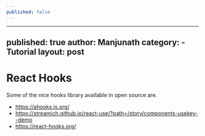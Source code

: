 ```yaml
---
published: false
---
```

---
published: true
author: Manjunath
category:
	- Tutorial
layout: post
---
# React Hooks
Some of the nice hooks library available in open source are.

- https://ahooks.js.org/
- https://streamich.github.io/react-use/?path=/story/components-usekey--demo
- https://react-hooks.org/
